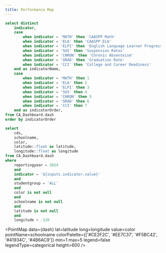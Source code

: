 ```yaml
---
title: Performance Map
---
```


```sql indicators
select distinct
    indicator,
    case
        when indicator = 'MATH' then 'CAASPP Math'
        when indicator = 'ELA' then 'CAASPP ELA'
        when indicator = 'ELPI' then 'English Language Learner Progress'
        when indicator = 'SUS' then 'Suspension Rates'
        when indicator = 'CHRON' then 'Chronic Absenteism'
        when indicator = 'GRAD' then 'Graduation Rate'
        when indicator = 'CCI' then 'College and Career Readiness'
    end as indicatorName,
    case
        when indicator = 'MATH' then 1
        when indicator = 'ELA' then 2
        when indicator = 'ELPI' then 3
        when indicator = 'SUS' then 4
        when indicator = 'CHRON' then 5
        when indicator = 'GRAD' then 6
        when indicator = 'CCI' then 7
    end as indicatorOrder,
from CA_Dashboard.dash
order by indicatorOrder
```

<Dropdown data={indicators} name=indicator value=indicator label=indicatorName/>

```sql dash
select
    cds,
    schoolname,
    color,
    latitude::float as latitude,
    longitude::float as longitude
from CA_Dashboard.dash
where
    reportingyear = 2024
    and
    indicator = '${inputs.indicator.value}'
    and
    studentgroup = 'ALL'
    and
    color is not null
    and
    schoolname is not null
    and
    latitude is not null
    and
    longitude < -120
```

<PointMap
    data={dash}
    lat=latitude
    long=longitude
    value=color
    pointName=schoolname
    colorPalette={['#CE2F2C', '#EE7C37', '#F5BC42', '#41934C', '#4B6AC9']}
    min=1
    max=5
    legend=false
    legendType=categorical
    height=600
/>

